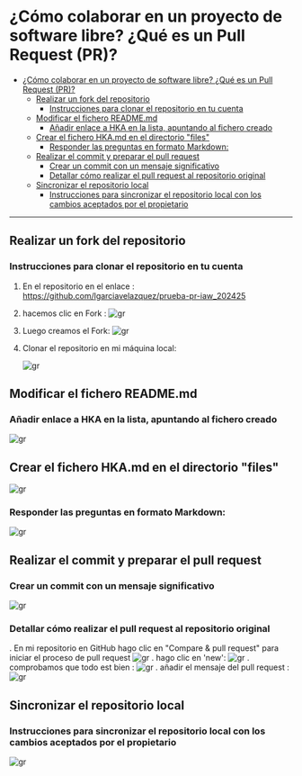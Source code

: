 

# ¿Cómo colaborar en un proyecto de software libre? ¿Qué es un Pull Request (PR)?

- [¿Cómo colaborar en un proyecto de software libre? ¿Qué es un Pull Request (PR)?](#cómo-colaborar-en-un-proyecto-de-software-libre-qué-es-un-pull-request-pr)
  - [Realizar un fork del repositorio](#realizar-un-fork-del-repositorio)
    - [Instrucciones para clonar el repositorio en tu cuenta](#instrucciones-para-clonar-el-repositorio-en-tu-cuenta)
  - [Modificar el fichero README.md](#modificar-el-fichero-readmemd)
    - [Añadir enlace a HKA en la lista, apuntando al fichero creado](#añadir-enlace-a-hka-en-la-lista-apuntando-al-fichero-creado)
  - [Crear el fichero HKA.md en el directorio "files"](#crear-el-fichero-hkamd-en-el-directorio-files)
    - [Responder las preguntas en formato Markdown:](#responder-las-preguntas-en-formato-markdown)
  - [Realizar el commit y preparar el pull request](#realizar-el-commit-y-preparar-el-pull-request)
    - [Crear un commit con un mensaje significativo](#crear-un-commit-con-un-mensaje-significativo)
    - [Detallar cómo realizar el pull request al repositorio original](#detallar-cómo-realizar-el-pull-request-al-repositorio-original)
  - [Sincronizar el repositorio local](#sincronizar-el-repositorio-local)
    - [Instrucciones para sincronizar el repositorio local con los cambios aceptados por el propietario](#instrucciones-para-sincronizar-el-repositorio-local-con-los-cambios-aceptados-por-el-propietario)

---


## Realizar un fork del repositorio

### Instrucciones para clonar el repositorio en tu cuenta
1. En el repositorio en el enlace :
https://github.com/lgarciavelazquez/prueba-pr-iaw_202425

2. hacemos clic en Fork :
![gr](./images/eje4.images/1.jpg)
3. Luego creamos el Fork:
![gr](./images/eje4.images/2.jpg)
4. Clonar el repositorio en mi máquina local:
   
   ![gr](./images/eje4.images/3.jpg)

## Modificar el fichero README.md


### Añadir enlace a HKA en la lista, apuntando al fichero creado 

![gr](./images/eje4.images/4.jpg)


## Crear el fichero HKA.md en el directorio "files"

![gr](./images/eje4.images/5.jpg)

### Responder las preguntas en formato Markdown:

![gr](./images/eje4.images/6.jpg)

## Realizar el commit y preparar el pull request



### Crear un commit con un mensaje significativo

![gr](./images/eje4.images/7.jpg)

### Detallar cómo realizar el pull request al repositorio original
. En mi repositorio en GitHub hago clic en "Compare & pull request" para iniciar el proceso de pull request
![gr](./images/eje4.images/8.jpg)
. hago clic en 'new':
![gr](./images/eje4.images/9.jpg)
. comprobamos que todo est bien :
![gr](./images/eje4.images/10.jpg)
. añadir el mensaje del pull request :
![gr](./images/eje4.images/11.jpg)
## Sincronizar el repositorio local

### Instrucciones para sincronizar el repositorio local con los cambios aceptados por el propietario 
![gr](./images/eje4.images/12.jpg)